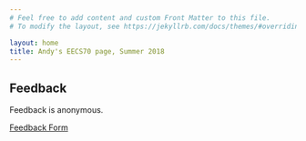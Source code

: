 ```yaml
---
# Feel free to add content and custom Front Matter to this file.
# To modify the layout, see https://jekyllrb.com/docs/themes/#overriding-theme-defaults

layout: home
title: Andy's EECS70 page, Summer 2018
---
```


## Feedback

Feedback is anonymous.

[Feedback Form](https://goo.gl/forms/9Wp44hzwz2Z8V7DI2)

